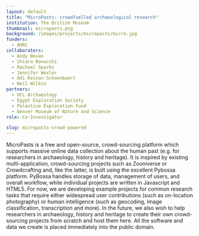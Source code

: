 ```yaml
---
layout: default
title: "MicroPasts: crowdfuelled archaeological research"
institution: The British Museum
thumbnail: micropasts.png
background: /images/projects/micropasts/micro.jpg
funders:
  - AHRC
collaborators:
  - Andy Bevan
  - Chiara Bonacchi
  - Rachael Sparks
  - Jennifer Wexler
  - Adi Keinan-Schoonbaert
  - Neil Wilkin
partners:
  - UCL Archaeology
  - Egypt Exploration Society
  - Palestine Exploration Fund
  - Denver Museum of Nature and Science
role: Co-Investigator

slug: micropasts-crowd-powered
---
```

MicroPasts is a free and open-source, crowd-sourcing platform which supports massive online data collection about the human past (e.g. for researchers in archaeology, history and heritage). It is inspired by existing multi-application, crowd-sourcing projects such as Zooniverse or Crowdcrafting and, like the latter, is built using the excellent Pybossa platform. PyBossa handles storage of data, management of users, and overall workflow, while individual projects are written in Javascript and HTML5. For now, we are developing example projects for common research tasks that require either widespread user contributions (such as on-location photography) or human intelligence (such as geocoding, image classification, transcription and more). In the future, we also wish to help researchers in archaeology, history and heritage to create their own crowd-sourcing projects from scratch and host them here. All the software and data we create is placed immediately into the public domain.
